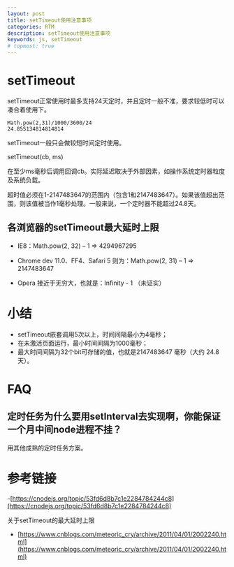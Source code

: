 ```yaml
---
layout: post
title: setTimeout使用注意事项
categories: RTM
description: setTimeout使用注意事项
keywords: js, setTimeout
# topmost: true
---
```


# setTimeout

setTimeout正常使用时最多支持24天定时，并且定时一般不准，要求较低时可以凑合着使用下。
```
Math.pow(2,31)/1000/3600/24
24.855134814814814
```

setTimeout一般只会做较短时间定时使用。

setTimeout(cb, ms)

在至少ms毫秒后调用回调cb。实际延迟取决于外部因素，如操作系统定时器粒度及系统负载。

超时值必须在1-2147483647的范围内（包含1和2147483647）。如果该值超出范围，则该值被当作1毫秒处理。一般来说，一个定时器不能超过24.8天。


## 各浏览器的setTimeout最大延时上限

* IE8：Math.pow(2, 32) – 1 => 4294967295

* Chrome dev 11.0、FF4、Safari 5 则为：Math.pow(2, 31) – 1 => 2147483647

* Opera 接近于无穷大，也就是：Infinity  - 1 （未证实）

# 小结

* setTimeout嵌套调用5次以上，时间间隔最小为4毫秒；
* 在未激活页面运行，最小时间间隔为1000毫秒；
* 最大时间间隔为32个bit可存储的值，也就是2147483647 毫秒（大约 24.8 天）。

# FAQ

## 定时任务为什么要用setInterval去实现啊，你能保证一个月中间node进程不挂？

用其他成熟的定时任务方案。


# 参考链接

-[https://cnodejs.org/topic/53fd6d8b7c1e2284784244c8](https://cnodejs.org/topic/53fd6d8b7c1e2284784244c8)


关于setTimeout的最大延时上限
- [https://www.cnblogs.com/meteoric_cry/archive/2011/04/01/2002240.html](https://www.cnblogs.com/meteoric_cry/archive/2011/04/01/2002240.html)
